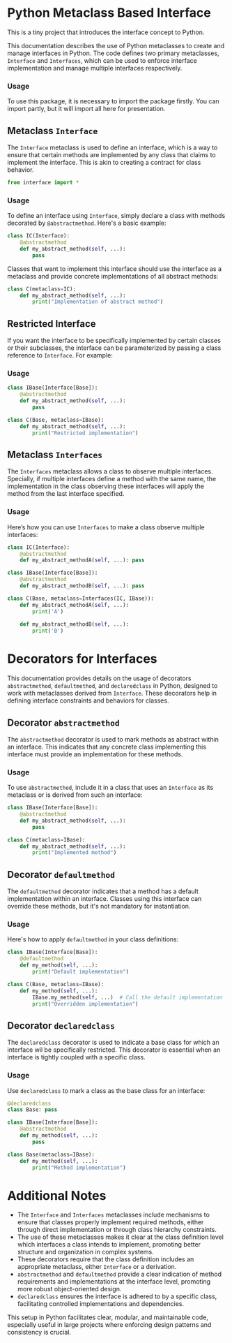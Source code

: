 # Python Metaclass Based Interface

This is a tiny project that introduces the interface concept to Python.

This documentation describes the use of Python metaclasses to create and manage interfaces in Python. The code defines two primary metaclasses, `Interface` and `Interfaces`, which can be used to enforce interface implementation and manage multiple interfaces respectively.

### Usage

To use this package, it is necessary to import the package firstly. You can import partly, but it will import all here for presentation.

## Metaclass `Interface`

The `Interface` metaclass is used to define an interface, which is a way to ensure that certain methods are implemented by any class that claims to implement the interface. This is akin to creating a contract for class behavior.

```python
from interface import *
```

### Usage

To define an interface using `Interface`, simply declare a class with methods decorated by `@abstractmethod`. Here's a basic example:

```python
class IC(Interface):
    @abstractmethod
    def my_abstract_method(self, ...):
        pass
```

Classes that want to implement this interface should use the interface as a metaclass and provide concrete implementations of all abstract methods:

```python
class C(metaclass=IC):
    def my_abstract_method(self, ...):
        print("Implementation of abstract method")
```

## Restricted Interface

If you want the interface to be specifically implemented by certain classes or their subclasses, the interface can be parameterized by passing a class reference to `Interface`. For example:

### Usage

```python
class IBase(Interface[Base]):
    @abstractmethod
    def my_abstract_method(self, ...):
        pass

class C(Base, metaclass=IBase):
    def my_abstract_method(self, ...):
        print("Restricted implementation")
```

## Metaclass `Interfaces`

The `Interfaces` metaclass allows a class to observe multiple interfaces. Specially, if multiple interfaces define a method with the same name, the implementation in the class observing these interfaces will apply the method from the last interface specified.

### Usage

Here’s how you can use `Interfaces` to make a class observe multiple interfaces:

```python
class IC(Interface):
    @abstractmethod
    def my_abstract_methodA(self, ...): pass

class IBase(Interface[Base]):
    @abstractmethod
    def my_abstract_methodB(self, ...): pass

class C(Base, metaclass=Interfaces(IC, IBase)):
    def my_abstract_methodA(self, ...):
        print('A')
    
    def my_abstract_methodB(self, ...):
        print('B')
```

# Decorators for Interfaces

This documentation provides details on the usage of decorators `abstractmethod`, `defaultmethod`, and `declaredclass` in Python, designed to work with metaclasses derived from `Interface`. These decorators help in defining interface constraints and behaviors for classes.

## Decorator `abstractmethod`

The `abstractmethod` decorator is used to mark methods as abstract within an interface. This indicates that any concrete class implementing this interface must provide an implementation for these methods. 

### Usage

To use `abstractmethod`, include it in a class that uses an `Interface` as its metaclass or is derived from such an interface:

```python
class IBase(Interface[Base]):
    @abstractmethod
    def my_abstract_method(self, ...):
        pass

class C(metaclass=IBase):
    def my_abstract_method(self, ...):
        print("Implemented method")
```

## Decorator `defaultmethod`

The `defaultmethod` decorator indicates that a method has a default implementation within an interface. Classes using this interface can override these methods, but it's not mandatory for instantiation.

### Usage

Here's how to apply `defaultmethod` in your class definitions:

```python
class IBase(Interface[Base]):
    @defaultmethod
    def my_method(self, ...):
        print("Default implementation")

class C(Base, metaclass=IBase):
    def my_method(self, ...):
        IBase.my_method(self, ...)  # Call the default implementation
        print("Overridden implementation")
```

## Decorator `declaredclass`

The `declaredclass` decorator is used to indicate a base class for which an interface wil be specifically restricted. This decorator is essential when an interface is tightly coupled with a specific class.

### Usage

Use `declaredclass` to mark a class as the base class for an interface:

```python
@declaredclass
class Base: pass

class IBase(Interface[Base]):
    @abstractmethod
    def my_method(self, ...):
        pass

class Base(metaclass=IBase):
    def my_method(self, ...):
        print("Method implementation")
```

# Additional Notes

- The `Interface` and `Interfaces` metaclasses include mechanisms to ensure that classes properly implement required methods, either through direct implementation or through class hierarchy constraints.
- The use of these metaclasses makes it clear at the class definition level which interfaces a class intends to implement, promoting better structure and organization in complex systems.
- These decorators require that the class definition includes an appropriate metaclass, either `Interface` or a derivation.
- `abstractmethod` and `defaultmethod` provide a clear indication of method requirements and implementations at the interface level, promoting more robust object-oriented design.
- `declaredclass` ensures the interface is adhered to by a specific class, facilitating controlled implementations and dependencies.

This setup in Python facilitates clear, modular, and maintainable code, especially useful in large projects where enforcing design patterns and consistency is crucial.